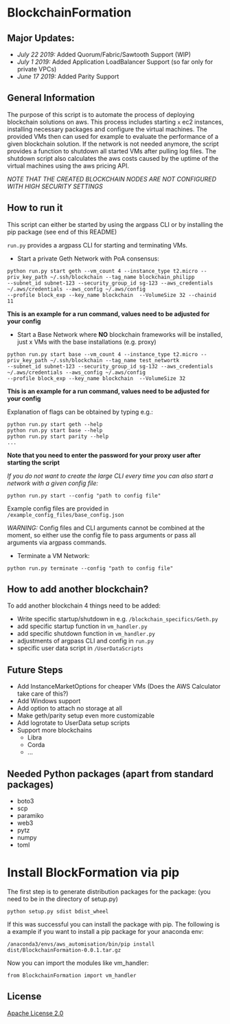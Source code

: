 # BlockchainFormation

## Major Updates:
 * *July 22 2019:* Added Quorum/Fabric/Sawtooth Support (WIP)
 * *July 1 2019:* Added Application LoadBalancer Support (so far only for private VPCs)
 * *June 17 2019:* Added Parity Support

## General Information

The purpose of this script is to automate the process of deploying blockchain solutions on aws.
This process includes starting ```x``` ec2 instances, installing necessary packages and configure the virtual machines.
The provided VMs then can used for example to evaluate the performance of a given blockchain solution.
If the network is not needed anymore, the script provides  a function to shutdown all started VMs after pulling log files.
The shutdown script also calculates the aws costs caused by the uptime of the virtual machines using the aws pricing API.

 *NOTE THAT THE CREATED BLOCKCHAIN NODES ARE NOT CONFIGURED WITH HIGH SECURITY SETTINGS* 
## How to run it
This script can either be started by using the argpass CLI or by installing the pip package (see end of this README)

```run.py``` provides a argpass CLI for starting and terminating VMs. 

* Start a private Geth Network with PoA consensus: 


```
python run.py start geth --vm_count 4 --instance_type t2.micro --priv_key_path ~/.ssh/blockchain --tag_name blockchain_philipp 
--subnet_id subnet-123 --security_group_id sg-123 --aws_credentials ~/.aws/credentials --aws_config ~/.aws/config 
--profile block_exp --key_name blockchain  --VolumeSize 32 --chainid 11
```
__This is an example for a run command, values need to be adjusted for your config__

* Start a Base Network where __NO__ blockchain frameworks will be installed, just x VMs with the base installations (e.g. proxy)


```
python run.py start base --vm_count 4 --instance_type t2.micro --priv_key_path ~/.ssh/blockchain --tag_name test_networtk 
--subnet_id subnet-123 --security_group_id sg-132 --aws_credentials ~/.aws/credentials --aws_config ~/.aws/config 
--profile block_exp --key_name blockchain  --VolumeSize 32
```
__This is an example for a run command, values need to be adjusted for your config__


Explanation of flags can be obtained by typing e.g.:
```
python run.py start geth --help
python run.py start base --help
python run.py start parity --help
...
```

__Note that you need to enter the password for your proxy user after starting the script__


*If you do not want to create the large CLI every time you can also  start a network with a given config file:*
```
python run.py start --config "path to config file" 
```
Example config files are provided in ```/example_config_files/base_config.json```

*WARNING:* Config files and CLI arguments cannot be combined at the moment, so either use the config file to pass arguments or pass all arguments via argpass commands.

* Terminate a VM Network:

```
python run.py terminate --config "path to config file" 
```

## How to add another blockchain?
To add another blockchain 4 things need to be added:
* Write specific startup/shutdown in e.g. ```/blockchain_specifics/Geth.py```
* add specific startup function in ```vm_handler.py```
* add specific shutdown function in ```vm_handler.py```
* adjustments of argpass CLI and config in ```run.py```
* specific user data script in ```/UserDataScripts```

## Future Steps
* Add InstanceMarketOptions for cheaper VMs (Does the AWS Calculator take care of this?)
* Add Windows support
* Add option to attach no storage at all
* Make geth/parity setup even more customizable
* Add logrotate to UserData setup scripts
*  Support more blockchains
    * Libra
    * Corda
    * ...

    
## Needed Python packages (apart from standard packages)
     
* boto3  
* scp   
* paramiko 
* web3   
* pytz     
* numpy 
* toml

# Install BlockFormation via pip

The first step is to generate distribution packages for the package:
(you need to be in the directory of setup.py)
```
python setup.py sdist bdist_wheel

```
If this was successful you can install the package with pip. The following is a example if you want to install a pip package for your anaconda env:


```
/anaconda3/envs/aws_automisation/bin/pip install dist/BlockchainFormation-0.0.1.tar.gz 

```

Now you can import the modules like vm_handler:
```
from BlockchainFormation import vm_handler
```


## License

[Apache License 2.0](LICENSE)